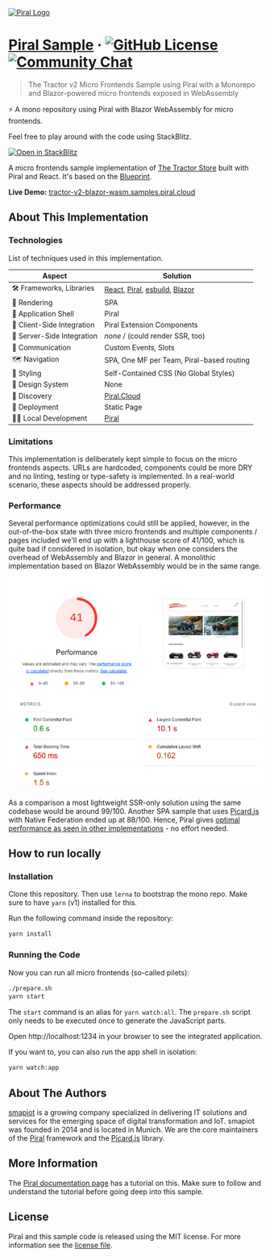 [![Piral Logo](https://github.com/smapiot/piral/raw/develop/docs/assets/logo.png)](https://piral.io)

# [Piral Sample](https://piral.io) &middot; [![GitHub License](https://img.shields.io/badge/license-MIT-blue.svg)](https://github.com/smapiot/piral/blob/main/LICENSE) [![Community Chat](https://dcbadge.vercel.app/api/server/kKJ2FZmK8t?style=flat)](https://discord.gg/kKJ2FZmK8t)

> The Tractor v2 Micro Frontends Sample using Piral with a Monorepo and Blazor-powered micro frontends exposed in WebAssembly

:zap: A mono repository using Piral with Blazor WebAssembly for micro frontends.

Feel free to play around with the code using StackBlitz.

[![Open in StackBlitz](https://developer.stackblitz.com/img/open_in_stackblitz.svg)](https://stackblitz.com/github/piral-samples/tractor-v2-blazor-wasm)

A micro frontends sample implementation of [The Tractor Store](https://micro-frontends.org/tractor-store/) built with Piral and React. It's based on the [Blueprint](https://github.com/neuland/tractor-store-blueprint).

**Live Demo:** [tractor-v2-blazor-wasm.samples.piral.cloud](https://tractor-v2-blazor-wasm.samples.piral.cloud/)

## About This Implementation

### Technologies

List of techniques used in this implementation.

| Aspect                     | Solution                                  |
| -------------------------- | ----------------------------------------- |
| 🛠️ Frameworks, Libraries   | [React], [Piral], [esbuild], [Blazor]    |
| 📝 Rendering               | SPA                                      |
| 🐚 Application Shell       | Piral                                     |
| 🧩 Client-Side Integration | Piral Extension Components                |
| 🧩 Server-Side Integration | *none* / (could render SSR, too)          |
| 📣 Communication           | Custom Events, Slots                      |
| 🗺️ Navigation              | SPA, One MF per Team, Piral-based routing |
| 🎨 Styling                 | Self-Contained CSS (No Global Styles)     |
| 🍱 Design System           | None                                      |
| 🔮 Discovery               | [Piral.Cloud]                             |
| 🚚 Deployment              | Static Page                               |
| 👩‍💻 Local Development       | [Piral]                                   |

[React]: https://react.dev/
[Piral]: https://www.piral.io/
[esbuild]: https://esbuild.github.io/
[Blazor]: https://blazor.piral.io/
[Piral.Cloud]: https://www.piral.cloud/

### Limitations

This implementation is deliberately kept simple to focus on the micro frontends aspects. URLs are hardcoded, components could be more DRY and no linting, testing or type-safety is implemented. In a real-world scenario, these aspects should be addressed properly.

### Performance

Several performance optimizations could still be applied, however, in the out-of-the-box state with three micro frontends and multiple components / pages included we'll end up with a lighthouse score of 41/100, which is quite bad if considered in isolation, but okay when one considers the overhead of WebAssembly and Blazor in general. A monolithic implementation based on Blazor WebAssembly would be in the same range.

![Lighthouse Score](./lighthouse.png)

As a comparison a most lightweight SSR-only solution using the same codebase would be around 99/100. Another SPA sample that uses [Picard.js](https://picard.js.org/) with Native Federation ended up at 88/100. Hence, Piral gives [optimal performance as seen in other implementations](https://github.com/piral-samples/tractor-v2) - no effort needed.

## How to run locally

### Installation

Clone this repository. Then use `lerna` to bootstrap the mono repo. Make sure to have `yarn` (v1) installed for this.

Run the following command inside the repository:

```sh
yarn install
```

### Running the Code

Now you can run all micro frontends (so-called pilets):

```sh
./prepare.sh
yarn start
```

The `start` command is an alias for `yarn watch:all`. The `prepare.sh` script only needs to be executed once to generate the JavaScript parts.

Open http://localhost:1234 in your browser to see the integrated application.

If you want to, you can also run the app shell in isolation:

```sh
yarn watch:app
```

## About The Authors

[smapiot](https://smapiot.com/) is a growing company specialized in delivering IT solutions and services for the emerging space of digital transformation and IoT. smapiot was founded in 2014 and is located in Munich. We are the core maintainers of the [Piral](https://www.piral.io) framework and the [Picard.js](https://picard.js.org) library.

## More Information

The [Piral documentation page](https://docs.piral.io/guidelines/tutorials/23-monorepo) has a tutorial on this. Make sure to follow and understand the tutorial before going deep into this sample.

## License

Piral and this sample code is released using the MIT license. For more information see the [license file](./LICENSE).
